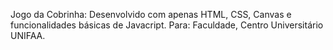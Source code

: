 Jogo da Cobrinha:
Desenvolvido com apenas HTML, CSS, Canvas e funcionalidades básicas de Javacript.
Para: Faculdade, Centro Universitário UNIFAA.
